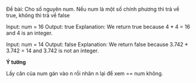 Đề bài: Cho số nguyên num. Nếu num là một số chính phương thì trả về true, không thì trả về false

Input: num = 16
Output: true
Explanation: We return true because 4 * 4 = 16 and 4 is an integer.

Input: num = 14
Output: false
Explanation: We return false because 3.742 * 3.742 = 14 and 3.742 is not an integer.

**Ý tưởng**

Lấy căn của num gán vào n rồi nhân n lại để xem == num không.
